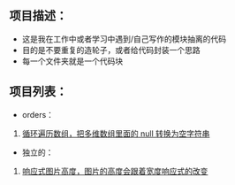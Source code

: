 ## 项目描述：
- 这是我在工作中或者学习中遇到/自己写作的模块抽离的代码
- 目的是不要重复的造轮子，或者给代码封装一个思路
- 每一个文件夹就是一个代码块

## 项目列表：

- orders：

1. [循环遍历数组，把多维数组里面的 null 转换为空字符串](./others/array_null_to_string.php)


- 独立的：
1. [响应式图片高度，图片的高度会跟着宽度响应式的改变](./responsive_height/)




